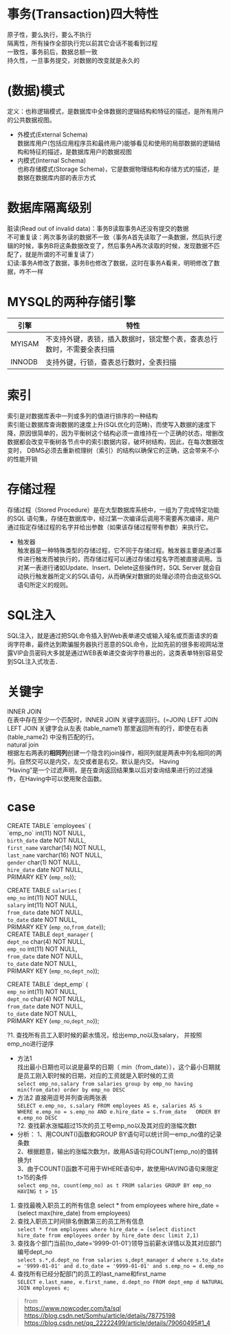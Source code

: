 # 事务(Transaction)四大特性  
原子性，要么执行，要么不执行  
隔离性，所有操作全部执行完以前其它会话不能看到过程  
一致性，事务前后，数据总额一致  
持久性，一旦事务提交，对数据的改变就是永久的  
# (数据)模式  
定义：也称逻辑模式，是数据库中全体数据的逻辑结构和特征的描述，是所有用户的公共数据视图。  
* 外模式(External Schema)  
数据库用户(包括应用程序员和最终用户)能够看见和使用的局部数据的逻辑结构和特征的描述，是数据库用户的数据视图  
* 内模式(Internal Schema)  
也称存储模式(Storage Schema)，它是数据物理结构和存储方式的描述，是数据在数据库内部的表示方式  
# 数据库隔离级别  
脏读(Read out of invalid data)：事务B读取事务A还没有提交的数据  
不可重复读：两次事务读的数据不一致（事务A首先读取了一条数据，然后执行逻辑的时候，事务B将这条数据改变了，然后事务A再次读取的时候，发现数据不匹配了，就是所谓的不可重复读了）  
幻读:事务A修改了数据，事务B也修改了数据，这时在事务A看来，明明修改了数据，咋不一样  
# MYSQL的两种存储引擎  

<table>
<thead>
<tr>
<th>引擎</th>
<th>特性</th>
</tr>
</thead>
<tbody>
<tr>
<td>MYISAM</td>
<td>不支持外键，表锁，插入数据时，锁定整个表，查表总行数时，不需要全表扫描</td>
</tr>
<tr>
<td>INNODB</td>
<td>支持外键，行锁，查表总行数时，全表扫描</td>
</tr>
</tbody>
</table>  

# 索引  
索引是对数据库表中一列或多列的值进行排序的一种结构  
索引能让数据库查询数据的速度上升(SQL优化的范畴)，而使写入数据的速度下降，原因很简单的，因为平衡树这个结构必须一直维持在一个正确的状态，增删改数据都会改变平衡树各节点中的索引数据内容，破坏树结构，因此，在每次数据改变时， DBMS必须去重新梳理树（索引）的结构以确保它的正确，这会带来不小的性能开销  
# 存储过程
存储过程（Stored Procedure）是在大型数据库系统中，一组为了完成特定功能的SQL 语句集，存储在数据库中，经过第一次编译后调用不需要再次编译，用户通过指定存储过程的名字并给出参数（如果该存储过程带有参数）来执行它。  
* 触发器  
触发器是一种特殊类型的存储过程，它不同于存储过程。触发器主要是通过事件进行触发而被执行的，而存储过程可以通过存储过程名字而被直接调用。当对某一表进行诸如Update、Insert、Delete这些操作时，SQL Server 就会自动执行触发器所定义的SQL语句，从而确保对数据的处理必须符合由这些SQL语句所定义的规则。  
# SQL注入  
SQL注入，就是通过把SQL命令插入到Web表单递交或输入域名或页面请求的查询字符串，最终达到欺骗服务器执行恶意的SQL命令，比如先前的很多影视网站泄露VIP会员密码大多就是通过WEB表单递交查询字符暴出的，这类表单特别容易受到SQL注入式攻击．  
# 关键字  
INNER JOIN  
在表中存在至少一个匹配时，INNER JOIN 关键字返回行。(=JOIN)
LEFT JOIN   
LEFT JOIN 关键字会从左表 (table_name1) 那里返回所有的行，即使在右表 (table_name2) 中没有匹配的行。  
natural join  
根据左右两表的**相同列**创建一个隐含的join操作，相同列就是两表中列名相同的两列。自然交可以是内交，左交或者是右交。默认是内交。 
Having  
“Having”是一个过滤声明，是在查询返回结果集以后对查询结果进行的过滤操作，在Having中可以使用聚合函数。  

# case  
CREATE TABLE \`employees\` (  
\`emp_no\` int(11) NOT NULL,  
`birth_date` date NOT NULL,  
`first_name` varchar(14) NOT NULL,    
`last_name` varchar(16) NOT NULL,  
`gender` char(1) NOT NULL,  
`hire_date` date NOT NULL,  
PRIMARY KEY (`emp_no`));  

CREATE TABLE `salaries` (  
`emp_no` int(11) NOT NULL,  
`salary` int(11) NOT NULL,  
`from_date` date NOT NULL,  
`to_date` date NOT NULL,  
PRIMARY KEY (`emp_no`,`from_date`));    
CREATE TABLE `dept_manager` (  
`dept_no` char(4) NOT NULL,  
`emp_no` int(11) NOT NULL,  
`from_date` date NOT NULL,  
`to_date` date NOT NULL,  
PRIMARY KEY (`emp_no`,`dept_no`));  

CREATE TABLE \`dept_emp\` (  
`emp_no` int(11) NOT NULL,  
`dept_no` char(4) NOT NULL,   
`from_date` date NOT NULL,    
`to_date` date NOT NULL,  
PRIMARY KEY (`emp_no`,`dept_no`));  

?1. 查找所有员工入职时候的薪水情况，给出emp_no以及salary， 并按照emp_no进行逆序  
* 方法1  
找出最小日期也可以说是最早的日期（ min（from_date）），这个最小日期就是员工刚入职时候的日期，对应的工资就是入职时候的工资  
`select emp_no,salary from salaries group by emp_no having min(from_date) order by emp_no DESC`  
* 方法2
直接用逗号并列查询两张表  
`SELECT e.emp_no, s.salary FROM employees AS e, salaries AS s  
WHERE e.emp_no = s.emp_no AND e.hire_date = s.from_date  
ORDER BY e.emp_no DESC`  
?2. 查找薪水涨幅超过15次的员工号emp_no以及其对应的涨幅次数t  
* 分析：
1、用COUNT()函数和GROUP BY语句可以统计同一emp_no值的记录条数  
2、根据题意，输出的涨幅次数为t，故用AS语句将COUNT(emp_no)的值转换为t  
3、由于COUNT()函数不可用于WHERE语句中，故使用HAVING语句来限定t>15的条件  
`select emp_no, count(emp_no) as t FROM salaries GROUP BY emp_no HAVING t > 15`

1. 查找最晚入职员工的所有信息
select * from employees where hire_date = (select max(hire_date) from employees)  
2. 查找入职员工时间排名倒数第三的员工所有信息  
`select * from employees where hire_date = (select distinct hire_date from employees order by hire_date desc limit 2,1)`  
3. 查找各个部门当前(to_date='9999-01-01')领导当前薪水详情以及其对应部门编号dept_no  
`select s.*,d.dept_no from salaries s,dept_manager d where s.to_date = '9999-01-01' and d.to_date = '9999-01-01' and s.emp_no = d.emp_no`  
4. 查找所有已经分配部门的员工的last_name和first_name  
`SELECT e.last_name, e.first_name, d.dept_no
FROM dept_emp d NATURAL JOIN employees e;`  

>from  
https://www.nowcoder.com/ta/sql  
https://blog.csdn.net/Somhu/article/details/78775198  
https://blog.csdn.net/qq_22222499/article/details/79060495#1_4
